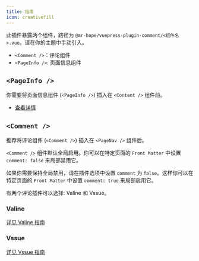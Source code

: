 ```yaml
---
title: 指南
icon: creativefill
---
```


此插件暴露两个组件，路径为 `@mr-hope/vuepress-plugin-comment/<组件名>.vue`。请在你的主题中手动引入。

- `<Comment />`：评论组件
- `<PageInfo />`: 页面信息组件

## `<PageInfo />`

你需要将页面信息组件 (`<PageInfo />`) 插入在 `<Content />` 组件前。

- [查看详情](page-info.md)

## `<Comment />`

推荐将评论组件 (`<Comment />`) 插入在 `<PageNav />` 组件后。

`<Comment />` 组件默认全局启用。你可以在特定页面的 `Front Matter` 中设置 `comment: false` 来局部禁用它。

如果你需要保持全局禁用，请在插件选项中设置 `comment` 为 `false`。这样你可以在特定页面的 `Front Matter` 中设置 `comment: true` 来局部启用它。

有两个评论插件可以选择: Valine 和 Vssue。

### Valine

[详见 Valine 指南](valine.md)

### Vssue

[详见 Vssue 指南](vssue.md)
